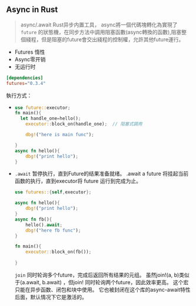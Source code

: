 ## Async in Rust

> async/.await Rust异步内置工具， async將一個代碼塊轉化為實現了`future` 的狀態機，在同步方法中調用阻塞函數(async轉換的函數),阻塞整個綫程，但是阻塞的future會交出綫程的控制權，允許其他future運行。

- Futures 惰性
- Async零开销
- 无运行时



```toml
[dependencies]
futures="0.3.4"
```

執行方式：

- ```rust
  use future::executor;
  fn main(){
   	let handle_one=hello();
      executor::block_on(handle_one);  // 阻塞式調用
  
      dbg!("here is main func");
  
  }
  async fn hello(){
      dbg!("print hello");
  }
  
  ```

- `.await` 暂停执行，直到Future的结果准备就绪。
  .await a future 将挂起当前函数的执行，直到executor将 future 运行到完成为止。

  ```rust
  use futures::{self,executor};
  
  async fn hello(){
      dbg!("print hello");
  }
  async fn fb(){
      hello().await;
      dbg!("here fb func");
  }
  
  fn main(){
      executor::block_on(fb());
      
  }
  ```

  `join` 同时轮询多个future，完成后返回所有结果的元组。
  虽然join!(a, b)类似于(a.await, b.await) ，但join! 同时轮询两个future，因此效率更高。
  这个宏只能在异步函数、闭包和块中使用。 它也被封闭在这个库的async-await特性后面，默认情况下它是激活的。







